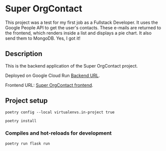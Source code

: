 # Super OrgContact

This project was a test for my first job as a Fullstack Developer. It uses the Google People API to get the user's contacts. These e-mails are returned to the frontend, which renders inside a list and displays a pie chart. It also send them to MongoDB. Yes, I got it!

## Description

This is the backend application of the Super OrgContact project.

Deployed on Google Cloud Run [Backend URL](https://superorgcontact-3fufpf5spq-rj.a.run.app). 

Frontend URL: [Super OrgContact frontend](https://superorgcontactfirebase.web.app/).

## Project setup
```
poetry config --local virtualenvs.in-project true
```
```
poetry install
```

### Compiles and hot-reloads for development
```
poetry run flask run
```

